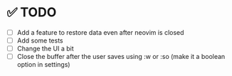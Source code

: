 # ✅ TODO

- [ ] Add a feature to restore data even after neovim is closed
- [ ] Add some tests
- [ ] Change the UI a bit
- [ ] Close the buffer after the user saves using :w or :so (make it a boolean option in settings)
